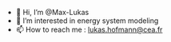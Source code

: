 - 👋 Hi, I’m @Max-Lukas
- 👀 I’m interested in energy system modeling
- 📫 How to reach me : lukas.hofmann@cea.fr

<!---
Max-Lukas/Max-Lukas is a ✨ special ✨ repository because its `README.md` (this file) appears on your GitHub profile.
You can click the Preview link to take a look at your changes.
--->
